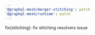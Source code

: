 ```yaml
---
'@graphql-mesh/merger-stitching': patch
'@graphql-mesh/runtime': patch
---
```


fix(stitching): fix stitching resolvers issue
